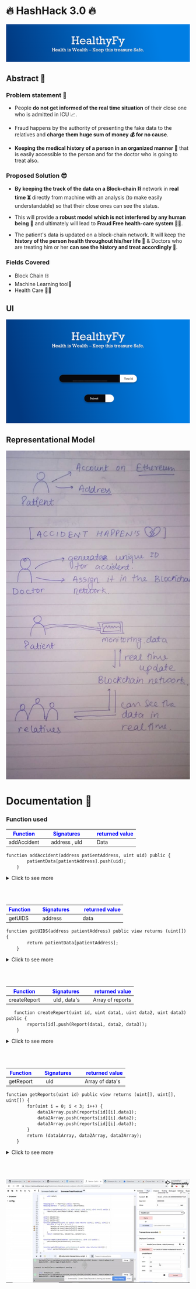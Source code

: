 # 🔥 HashHack 3.0 🔥

![Screenshot of the Login](./Screenshot/banner.png)

## Abstract 🎇

### Problem statement 🤔

- People **do not get informed of the real time situation** of their close one who is admitted in ICU 📈.

- Fraud happens by the authority of presenting the fake data to the relatives and **charge them huge sum of money 💰 for no cause**.

- **Keeping the medical history of a person in an organized manner 📑** that is easily accessible to the person and for the doctor who is going to treat also.

### Proposed Solution 😎

- **By keeping the track of the data on a Block-chain ⛓** network in **real time ⏳** directly from machine with an analysis (to make easily understandable) so that their close ones can see the status.
- This will provide a **robust model which is not interfered by any human being 🤬** and ultimately will lead to **Fraud Free health-care system 👩‍⚕️**.

- The patient's data is updated on a block-chain network. It will keep the **history of the person health throughout his/her life 📄** & Doctors who are treating him or her **can see the history and treat accordingly 💉**.

### Fields Covered

- Block Chain ⛓️
- Machine Learning tool🤖
- Health Care 🏥💓

## UI

![Screenshot of the Login](./Screenshot/Login.png)

## Representational Model

![Model](./Screenshot/model.jpeg)

# Documentation 📃

### <span style=" ; font-weight : 700"> Function used </span>

| <span style="color:blue"> Function</span> | <span style="color:blue"> &nbsp; &nbsp; &nbsp;Signatures</span> | <span style="color:blue"> &nbsp; &nbsp; &nbsp; &nbsp;returned value</span> |
| ----------------------------------------- | --------------------------------------------------------------- | -------------------------------------------------------------------------- |
| addAccident                               | &nbsp; &nbsp;&nbsp; address , uId                               | &nbsp; &nbsp; &nbsp; &nbsp;Data                                            |

```
function addAccident(address patientAddress, uint uid) public {
        patientData[patientAddress].push(uid);
    }
```

<details><summary>Click to see more</summary><br>

> This function takes the address of node and unique if of node and push and node to the block chain network

</details>
</br>
</br>
</br>

| <span style="color:blue"> Function</span> | <span style="color:blue"> &nbsp; &nbsp; &nbsp;Signatures</span> | <span style="color:blue"> &nbsp; &nbsp; &nbsp; &nbsp;returned value</span> |
| ----------------------------------------- | --------------------------------------------------------------- | -------------------------------------------------------------------------- |
| getUIDS                                   | &nbsp; &nbsp; &nbsp;address                                     | &nbsp; &nbsp; &nbsp; data                                                  |

```
function getUIDS(address patientAddress) public view returns (uint[]) {
        return patientData[patientAddress];
    }
```

<details><summary>Click to see more</summary><br>

> This function takes the address of patients and and return it unique ID

</details>
</br>
</br>
</br>

| <span style="color:blue"> Function</span> | <span style="color:blue"> &nbsp; &nbsp; &nbsp;Signatures</span> | <span style="color:blue"> &nbsp; &nbsp; &nbsp; &nbsp;returned value</span> |
| ----------------------------------------- | --------------------------------------------------------------- | -------------------------------------------------------------------------- |
| createReport                              | &nbsp; &nbsp; &nbsp; uId , data's                               | &nbsp; &nbsp; &nbsp; Array of reports                                      |

```
   function createReport(uint id, uint data1, uint data2, uint data3) public {
        reports[id].push(Report(data1, data2, data3));
    }
```

<details><summary>Click to see more</summary><br>

> This function takes the unique id of patient's and patient's health related data and return the array of report

</details>
</br>
</br>
</br>

| <span style="color:blue"> Function</span> | <span style="color:blue"> &nbsp; &nbsp; &nbsp;Signatures</span> | <span style="color:blue"> &nbsp; &nbsp; &nbsp; &nbsp;returned value</span> |
| ----------------------------------------- | --------------------------------------------------------------- | -------------------------------------------------------------------------- |
| getReport                                 | &nbsp; &nbsp; &nbsp; uId                                        | &nbsp; &nbsp; &nbsp; Array of data's                                       |

```
function getReports(uint id) public view returns (uint[], uint[], uint[]) {
        for(uint i = 0; i < 3; i++) {
            data1Array.push(reports[id][i].data1);
            data2Array.push(reports[id][i].data2);
            data3Array.push(reports[id][i].data3);
        }
        return (data1Array, data2Array, data3Array);
    }
```

<details><summary>Click to see more</summary><br>

> This function takes the unique ID of patients and return the array of reports

</details>
</br>
</br>
</br>

![Alt Text](./screenshot/working.jpeg)

